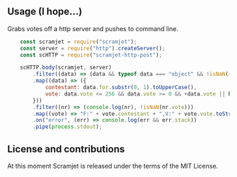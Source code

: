 ## Usage (I hope...)

Grabs votes off a http server and pushes to command line.

```javascript
    const scramjet = require("scramjet");
    const server = require("http").createServer();
    const scHTTP = require("scramjet-http-post");

    scHTTP.body(scramjet, server)
        .filter((data) => (data && typeof data === "object" && !isNaN(+data.vote) && typeof data.for === "string"))
        .map((data) => ({
            contestant: data.for.substr(0, 1).toUpperCase(),
            vote: data.vote <= 256 && data.vote >= 0 && +data.vote || NaN
        }))
        .filter((nr) => (console.log(nr), !isNaN(nr.vote)))
        .map((vote) => "F:" + vote.contestant + ",V:" + vote.vote.toString(16))
        .on("error", (err) => console.log(err && err.stack))
        .pipe(process.stdout);
```

## License and contributions

At this moment Scramjet is released under the terms of the MIT License.
